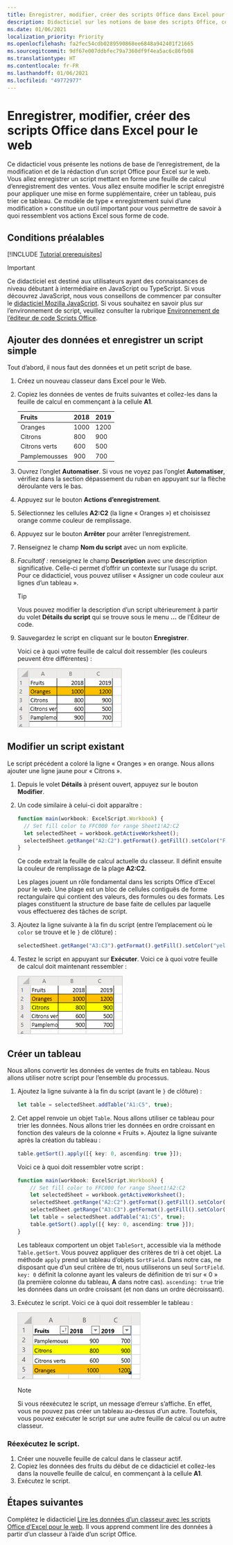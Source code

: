 ```yaml
---
title: Enregistrer, modifier, créer des scripts Office dans Excel pour le web
description: Didacticiel sur les notions de base des scripts Office, comprenant l’enregistrement de scripts avec l’enregistreur d’actions et l’écriture de données dans un classeur.
ms.date: 01/06/2021
localization_priority: Priority
ms.openlocfilehash: fa2fec54cdb0289590868ee6848a942401f21665
ms.sourcegitcommit: 9df67e007ddbfec79a7360df9f4ea5ac6c86fb08
ms.translationtype: HT
ms.contentlocale: fr-FR
ms.lasthandoff: 01/06/2021
ms.locfileid: "49772977"
---
```

# <a name="record-edit-and-create-office-scripts-in-excel-on-the-web"></a>Enregistrer, modifier, créer des scripts Office dans Excel pour le web

Ce didacticiel vous présente les notions de base de l’enregistrement, de la modification et de la rédaction d’un script Office pour Excel sur le web. Vous allez enregistrer un script mettant en forme une feuille de calcul d’enregistrement des ventes. Vous allez ensuite modifier le script enregistré pour appliquer une mise en forme supplémentaire, créer un tableau, puis trier ce tableau. Ce modèle de type « enregistrement suivi d’une modification » constitue un outil important pour vous permettre de savoir à quoi ressemblent vos actions Excel sous forme de code.

## <a name="prerequisites"></a>Conditions préalables

[!INCLUDE [Tutorial prerequisites](../includes/tutorial-prerequisites.md)]

> [!IMPORTANT]
> Ce didacticiel est destiné aux utilisateurs ayant des connaissances de niveau débutant à intermédiaire en JavaScript ou TypeScript. Si vous découvrez JavaScript, nous vous conseillons de commencer par consulter le [didacticiel Mozilla JavaScript](https://developer.mozilla.org/docs/Web/JavaScript/Guide/Introduction). Si vous souhaitez en savoir plus sur l’environnement de script, veuillez consulter la rubrique [Environnement de l’éditeur de code Scripts Office](../overview/code-editor-environment.md).

## <a name="add-data-and-record-a-basic-script"></a>Ajouter des données et enregistrer un script simple

Tout d’abord, il nous faut des données et un petit script de base.

1. Créez un nouveau classeur dans Excel pour le Web.
2. Copiez les données de ventes de fruits suivantes et collez-les dans la feuille de calcul en commençant à la cellule **A1**.

    |Fruits |2018 |2019 |
    |:---|:---|:---|
    |Oranges |1000 |1200 |
    |Citrons |800 |900 |
    |Citrons verts |600 |500 |
    |Pamplemousses |900 |700 |

3. Ouvrez l’onglet **Automatiser**. Si vous ne voyez pas l’onglet **Automatiser**, vérifiez dans la section dépassement du ruban en appuyant sur la flèche déroulante vers le bas.
4. Appuyez sur le bouton **Actions d’enregistrement**.
5. Sélectionnez les cellules **A2:C2** (la ligne « Oranges ») et choisissez orange comme couleur de remplissage.
6. Appuyez sur le bouton **Arrêter** pour arrêter l’enregistrement.
7. Renseignez le champ **Nom du script** avec un nom explicite.
8. *Facultatif :* renseignez le champ **Description** avec une description significative. Celle-ci permet d’offrir un contexte sur l’usage du script. Pour ce didacticiel, vous pouvez utiliser « Assigner un code couleur aux lignes d’un tableau ».

   > [!TIP]
   > Vous pouvez modifier la description d’un script ultérieurement à partir du volet **Détails du script** qui se trouve sous le menu **...** de l’Éditeur de code.

9. Sauvegardez le script en cliquant sur le bouton **Enregistrer**.

    Voici ce à quoi votre feuille de calcul doit ressembler (les couleurs peuvent être différentes) :

    ![Une ligne de données de ventes de fruits avec la ligne « Oranges » surlignée en orange](../images/tutorial-1.png)

## <a name="edit-an-existing-script"></a>Modifier un script existant

Le script précédent a coloré la ligne « Oranges » en orange. Nous allons ajouter une ligne jaune pour « Citrons ».

1. Depuis le volet **Détails** à présent ouvert, appuyez sur le bouton **Modifier**.
2. Un code similaire à celui-ci doit apparaître :

    ```TypeScript
    function main(workbook: ExcelScript.Workbook) {
      // Set fill color to FFC000 for range Sheet1!A2:C2
      let selectedSheet = workbook.getActiveWorksheet();
      selectedSheet.getRange("A2:C2").getFormat().getFill().setColor("FFC000");
    }
    ```

    Ce code extrait la feuille de calcul actuelle du classeur. Il définit ensuite la couleur de remplissage de la plage **A2:C2**.

    Les plages jouent un rôle fondamental dans les scripts Office d’Excel pour le web. Une plage est un bloc de cellules contiguës de forme rectangulaire qui contient des valeurs, des formules ou des formats. Les plages constituent la structure de base faite de cellules par laquelle vous effectuerez des tâches de script.

3. Ajoutez la ligne suivante à la fin du script (entre l’emplacement où le `color` se trouve et le `}` de clôture) :

    ```TypeScript
    selectedSheet.getRange("A3:C3").getFormat().getFill().setColor("yellow");
    ```

4. Testez le script en appuyant sur **Exécuter**. Voici ce à quoi votre feuille de calcul doit maintenant ressembler :

    ![Une ligne de données de ventes de fruits avec la ligne « Oranges » surlignée en orange et la ligne « Citrons » en jaune](../images/tutorial-2.png)

## <a name="create-a-table"></a>Créer un tableau

Nous allons convertir les données de ventes de fruits en tableau. Nous allons utiliser notre script pour l’ensemble du processus.

1. Ajoutez la ligne suivante à la fin du script (avant le `}` de clôture) :

    ```TypeScript
    let table = selectedSheet.addTable("A1:C5", true);
    ```

2. Cet appel renvoie un objet `Table`. Nous allons utiliser ce tableau pour trier les données. Nous allons trier les données en ordre croissant en fonction des valeurs de la colonne « Fruits ». Ajoutez la ligne suivante après la création du tableau :

    ```TypeScript
    table.getSort().apply([{ key: 0, ascending: true }]);
    ```

    Voici ce à quoi doit ressembler votre script :

    ```TypeScript
    function main(workbook: ExcelScript.Workbook) {
        // Set fill color to FFC000 for range Sheet1!A2:C2
        let selectedSheet = workbook.getActiveWorksheet();
        selectedSheet.getRange("A2:C2").getFormat().getFill().setColor("FFC000");
        selectedSheet.getRange("A3:C3").getFormat().getFill().setColor("yellow");
        let table = selectedSheet.addTable("A1:C5", true);
        table.getSort().apply([{ key: 0, ascending: true }]);
    }
    ```

    Les tableaux comportent un objet `TableSort`, accessible via la méthode `Table.getSort`. Vous pouvez appliquer des critères de tri à cet objet. La méthode `apply` prend un tableau d’objets `SortField`. Dans notre cas, ne disposant que d’un seul critère de tri, nous utiliserons un seul `SortField`. `key: 0` définit la colonne ayant les valeurs de définition de tri sur « 0 » (la première colonne du tableau, **A** dans notre cas). `ascending: true` trie les données dans un ordre croissant (et non dans un ordre décroissant).

3. Exécutez le script. Voici ce à quoi doit ressembler le tableau :

    ![Un tableau de ventes de fruits trié](../images/tutorial-3.png)

    > [!NOTE]
    > Si vous réexécutez le script, un message d’erreur s’affiche. En effet, vous ne pouvez pas créer un tableau au-dessus d’un autre. Toutefois, vous pouvez exécuter le script sur une autre feuille de calcul ou un autre classeur.

### <a name="re-run-the-script"></a>Réexécutez le script.

1. Créer une nouvelle feuille de calcul dans le classeur actif.
2. Copiez les données des fruits du début de ce didacticiel et collez-les dans la nouvelle feuille de calcul, en commençant à la cellule **A1**.
3. Exécutez le script.

## <a name="next-steps"></a>Étapes suivantes

Complétez le didacticiel [Lire les données d’un classeur avec les scripts Office d’Excel pour le web](excel-read-tutorial.md). Il vous apprend comment lire des données à partir d’un classeur à l’aide d’un script Office.
